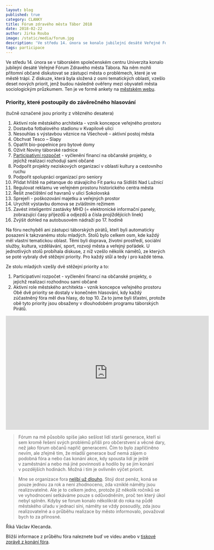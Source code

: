 ```yaml
---
layout: blog
published: true
category: CLANKY
title: Fórum zdravého města Tábor 2018
date: 2018-02-22
author: Jirka Rouba
image: /static/media/forum.jpg
description: 'Ve středu 14. února se konalo jubilejní desáté Veřejné Fórum Zdravého města Tábora. Ale dopadlo to jako vždy.'
tags: participace
---
```



Ve středu 14. února se v táborském společenském centru Univerzita konalo jubilejní desáté Veřejné Fórum Zdravého města Tábora.
Na něm mohli přítomní občané diskutovat se zástupci města o problémech, které je ve městě trápí.
Z diskuze, která byla složená z osmi tematických oblastí, vzešlo deset nových priorit, jenž budou následně ověřeny mezi obyvateli města sociologickým průzkumem.
Ten je ve formě ankety na [městském webu](http://taborcz.eu/vismo/formulare2.asp?u=16470&id_org=16470&id_f=1160&p1=65695).

### Priority, které postoupily do závěrečného hlasování

(tučně označené jsou priority z vítězného desatera)

1. Aktivní role městského architekta - vznik koncepce veřejného prostoru
2. Dostavba fotbalového stadionu v Kvapilově ulici
3. Nesouhlas s výstavbou věznice na Všechově – aktivní postoj města
4. Obchvat Tesco – Slapy
5. Opatřit bio-popelnice pro bytové domy
6. Oživit Noviny táborské radnice
7. [Participativní rozpočet](http://www.participativnirozpocet.cz/o%20participativn%C3%ADm%20rozpo%C4%8Dtu) - vyčlenění financí na občanské projekty, o jejichž realizaci rozhodují sami občané
8. Podpořit projekty neziskových organizací v oblasti kultury a cestovního ruchu
9. Podpořit spolupráci organizací pro seniory
10. Přidat hřiště na pétanque do stávajícího Fit parku na Sídlišti Nad Lužnicí
11. Regulovat reklamu ve veřejném prostoru historického centra města
12. Řešit znečištění od havranů v ulici Sokolovská
13. Sprejeři - poškozování majetku a veřejných prostor
14. Urychlit výstavbu domova se zvláštním režimem
15. Zavést inteligentní zastávky MHD (= elektronické informační panely, zobrazující časy příjezdů a odjezdů a čísla projíždějících linek)
16. Zvýšit dohled na autobusovém nádraží po 17. hodině

Na fóru nechyběli ani zástupci táborských pirátů, kteří byli automaticky posazeni k takzvanému stolu mladých.
Stolů bylo celkem osm, kde každý měl vlastní tematickou oblast.
Těmi byli doprava, životní prostředí, sociální služby, kultura, vzdělávání, sport, rozvoji města a veřejný pořádek.
U jednotlivých stolů probíhala diskuse, z níž vzešlo několik námětů, ze kterých se poté vybraly dvě stěžejní priority.
Pro každý stůl a tedy i pro každé téma.

Ze stolu mladých vzešly dvě stěžejní priority a to:
1. Participativní rozpočet - vyčlenění financí na občanské projekty, o jejichž realizaci rozhodnou sami občané
2. Aktivní role městského architekta - vznik koncepce veřejného prostoru
Obě dvě priority se dostaly v konečném hlasování, kdy každý zúčastněný fóra měl dva hlasy, do top 10.
Za to jsme byli šťastni, protože obě tyto priority jsou obsaženy v dlouhodobém programu táborských Pirátů.

<iframe width="640" height="360" src="https://www.youtube.com/embed/DAU8kPH6h5k" frameborder="0" allow="autoplay; encrypted-media" allowfullscreen></iframe>

> Fórum na mě působilo spíše jako sešlost lidí starší generace, kteří si sem kromě řešení svých problémů přišli pro občerstvení a věcné dary, než jako fórum občanů napříč generacemi.
Čím to bylo zapříčiněno nevím, ale zřejmě tím, že mladší generace buď nemá zájem o podobná fóra a nebo čas konání akce, kdy spousta lidí je ještě v zaměstnání a nebo má jiné povinnosti a hodilo by se jim konání v pozdějších hodinách.
Možná i tím je ovlivněn výčet priorit.

> Mne se organizace fora [nelíbí už dlouho](clanky/2016/12/14/participace-obcanu/#forum-zdravého-města).
Stojí dost peněz, koná se pouze jednou za rok a není zhodnoceno, zda vzniklé náměty jsou realizovatelné.
Ale je to celkem jedno, protože již několik ročníků se ve vyhodnocení setkáváme pouze s odůvodněním, proč ten který úkol nebyl splněn.
Kdyby se forum konalo několikrát do roka na půdě městského úřadu v jednací síni, náměty se vždy posoudily, zda jsou realizovatelné a o průběhu realizace by město informovalo, považoval bych to za přínosné.

Říká Václav Klecanda.

Bližší informace z průběhu fóra naleznete buď ve videu anebo v [tiskové zprávě z konání fóra](http://www.taborcz.eu/forum-zdraveho-mesta-2018/d-54953).
